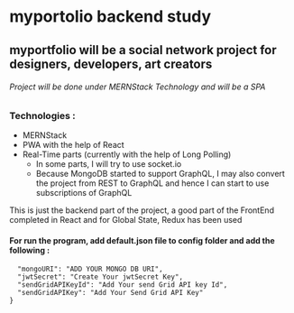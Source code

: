 # myportolio backend study
## myportfolio will be a social network project for designers, developers, art creators

###### Project will be done under MERNStack Technology and will be a SPA

### Technologies :
* MERNStack
* PWA with the help of React
* Real-Time parts (currently with the help of Long Polling)
    * In some parts, I will try to use socket.io
    * Because MongoDB started to support GraphQL, I may also convert the project from REST to GraphQL and hence I can start to use subscriptions of GraphQL

This is just the backend part of the project, a good part of the FrontEnd completed in React and for Global State, Redux has been used


#### For run the program, add default.json file to config folder and add the following :

``` {
  "mongoURI": "ADD YOUR MONGO DB URI",
  "jwtSecret": "Create Your jwtSecret Key",
  "sendGridAPIKeyId": "Add Your send Grid API key Id",
  "sendGridAPIKey": "Add Your Send Grid API Key"
} 
```

